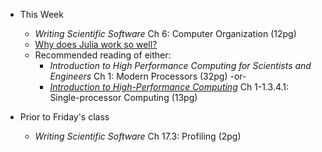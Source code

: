 <!-- 
- Prior to Wednesday's class
   + [Submit Project Proposal](/project/#project_proposal_due_project_proposal_due)
-->
- This Week
   + _Writing Scientific Software_ Ch 6: Computer Organization (12pg)
   + [Why does Julia work so well?](http://ucidatascienceinitiative.github.io/IntroToJulia/Html/WhyJulia)
   + Recommended reading of either:
      + _Introduction to High Performance Computing for Scientists and Engineers_ Ch 1: Modern Processors (32pg) -or-
      + [_Introduction to High-Performance Computing_](http://dx.doi.org/10.5281/zenodo.49897) Ch 1-1.3.4.1: Single-processor Computing (13pg)

- Prior to Friday's class
   + _Writing Scientific Software_ Ch 17.3: Profiling (2pg)
<!--     + Submit [Lab 3](labs/lab3/) -->
